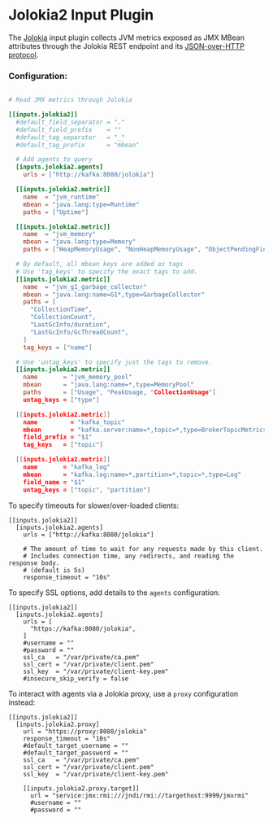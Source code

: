 # Jolokia2 Input Plugin

The [Jolokia](http://jolokia.org) input plugin collects JVM metrics exposed as JMX MBean attributes
through the Jolokia REST endpoint and its [JSON-over-HTTP protocol](https://jolokia.org/reference/html/protocol.html).

### Configuration:

```toml

# Read JMX metrics through Jolokia

[[inputs.jolokia2]]
  #default_field_separator = "."
  #default_field_prefix    = ""
  #default_tag_separator   = "_"
  #default_tag_prefix      = "mbean"

  # Add agents to query
  [inputs.jolokia2.agents]
    urls = ["http://kafka:8080/jolokia"]

  [[inputs.jolokia2.metric]]
    name  = "jvm_runtime"
    mbean = "java.lang:type=Runtime"
    paths = ["Uptime"]

  [[inputs.jolokia2.metric]]
    name  = "jvm_memory"
    mbean = "java.lang:type=Memory"
    paths = ["HeapMemoryUsage", "NonHeapMemoryUsage", "ObjectPendingFinalizationCount"]

  # By default, all mbean keys are added as tags
  # Use 'tag_keys' to specify the exact tags to add.
  [[inputs.jolokia2.metric]]
    name  = "jvm_g1_garbage_collector"
    mbean = "java.lang:name=G1*,type=GarbageCollector"
    paths = [
      "CollectionTime",
      "CollectionCount",
      "LastGcInfo/duration",
      "LastGcInfo/GcThreadCount",
    ]
    tag_keys = ["name"]

  # Use 'untag_keys' to specify just the tags to remove.
  [[inputs.jolokia2.metric]]
    name       = "jvm_memory_pool"
    mbean      = "java.lang:name=*,type=MemoryPool"
    paths      = ["Usage", "PeakUsage, "CollectionUsage"]
    untag_keys = ["type"]

  [[inputs.jolokia2.metric]]
    name         = "kafka_topic"
    mbean        = "kafka.server:name=*,topic=*,type=BrokerTopicMetrics"
    field_prefix = "$1"
    tag_keys   = ["topic"]

  [[inputs.jolokia2.metric]]
    name       = "kafka_log"
    mbean      = "kafka.log:name=*,partition=*,topic=*,type=Log"
    field_name = "$1"
    untag_keys = ["topic", "partition"]
```

To specify timeouts for slower/over-loaded clients:

```
[[inputs.jolokia2]]
  [inputs.jolokia2.agents]
    urls = ["http://kafka:8080/jolokia"]

    # The amount of time to wait for any requests made by this client.
    # Includes connection time, any redirects, and reading the response body.
    # (default is 5s)
    response_timeout = "10s"
```

To specify SSL options, add details to the `agents` configuration:

```
[[inputs.jolokia2]]
  [inputs.jolokia2.agents]
    urls = [
      "https://kafka:8080/jolokia",
    ]
    #username = ""
    #password = ""
    ssl_ca   = "/var/private/ca.pem"
    ssl_cert = "/var/private/client.pem"
    ssl_key  = "/var/private/client-key.pem"
    #insecure_skip_verify = false
```

To interact with agents via a Jolokia proxy, use a `proxy` configuration instead:

```
[[inputs.jolokia2]]
  [inputs.jolokia2.proxy]
    url = "https://proxy:8080/jolokia"
    response_timeout = "10s"
    #default_target_username = ""
    #default_target_password = ""
    ssl_ca   = "/var/private/ca.pem"
    ssl_cert = "/var/private/client.pem"
    ssl_key  = "/var/private/client-key.pem"

    [[inputs.jolokia2.proxy.target]]
      url = "service:jmx:rmi:///jndi/rmi://targethost:9999/jmxrmi"
      #username = ""
      #password = ""
```
